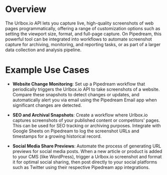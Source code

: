 # Overview

The Urlbox.io API lets you capture live, high-quality screenshots of web pages programmatically, offering a range of customization options such as setting the viewport size, format, and full-page capture. On Pipedream, this powerful tool can be integrated into workflows to automate screenshot capture for archiving, monitoring, and reporting tasks, or as part of a larger data collection and analysis pipeline.

# Example Use Cases

- **Website Change Monitoring**: Set up a Pipedream workflow that periodically triggers the Urlbox.io API to take screenshots of a website. Compare these snapshots to detect changes or updates, and automatically alert you via email using the Pipedream Email app when significant changes are detected.

- **SEO and Archival Snapshots**: Create a workflow where Urlbox.io captures screenshots of your published content or competitors' pages. This can be used for SEO tracking or archiving purposes. Integrate with Google Sheets on Pipedream to log the screenshot URLs and timestamps for a growing historical record.

- **Social Media Share Previews**: Automate the process of generating URL previews for social media posts. When a new article or product is added to your CMS (like WordPress), trigger a Urlbox.io screenshot and format it for optimal social sharing, then post directly to your social platforms such as Twitter using their respective Pipedream app integrations.
